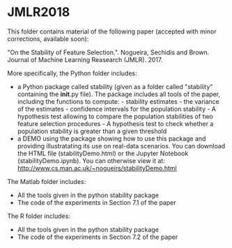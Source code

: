 # JMLR2018
This folder contains material of the following paper (accepted with minor corrections, available soon):

"On the Stability of Feature Selection.". Nogueira, Sechidis and Brown.
Journal of Machine Learning Reasearch (JMLR). 2017.

More specifically, the Python folder includes:
- a Python package called stability (given as a folder called "stability" containing the __init__.py file). 
  The package includes all tools of the paper, including the functions to compute:
      - stability estimates
      - the variance of the estimates
      - confidence intervals for the population stability
      - A hypothesis test allowing to compare the population stabilities of two feature selection procedures
      - A hypothesis test to check whether a population stability is greater than a given threshold
- a DEMO using the package showing how to use this package and providing illustratating its use on real-data scenarios.
  You can download the HTML file (stabilityDemo.html) or the Jupyter Notebook (stabilityDemo.ipynb).
  You can otherwise view it at: http://www.cs.man.ac.uk/~nogueirs/stabilityDemo.html

The Matlab folder includes:
- All the tools given in the python stability package
- The code of the experiments in Section 7.1 of the paper 

The R folder includes:
- All the tools given in the python stability package
- The code of the experiments in Section 7.2 of the paper 


      
      
